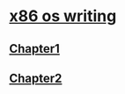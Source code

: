 # [x86 os writing](https://youtube.com/playlist?list=PLm3B56ql_akNcvH8vvJRYOc7TbYhRs19M)

## [Chapter1](/md/Chapter1.md)

## [Chapter2](/md/Chapter2.md)
